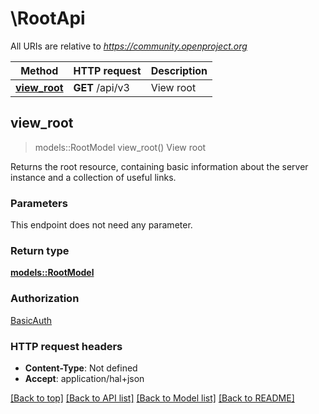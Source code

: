# \RootApi

All URIs are relative to *https://community.openproject.org*

Method | HTTP request | Description
------------- | ------------- | -------------
[**view_root**](RootApi.md#view_root) | **GET** /api/v3 | View root



## view_root

> models::RootModel view_root()
View root

Returns the root resource, containing basic information about the server instance and a collection of useful links.

### Parameters

This endpoint does not need any parameter.

### Return type

[**models::RootModel**](RootModel.md)

### Authorization

[BasicAuth](../README.md#BasicAuth)

### HTTP request headers

- **Content-Type**: Not defined
- **Accept**: application/hal+json

[[Back to top]](#) [[Back to API list]](../README.md#documentation-for-api-endpoints) [[Back to Model list]](../README.md#documentation-for-models) [[Back to README]](../README.md)


